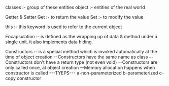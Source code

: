 classes :- group of these entities 
object :- entities of the real world 

Getter & Setter 
Get :- to return the value
Set :- to modify the value

this :- this keyword is used to refer to the current object

Encapsulation :- is defined as the wrapping up of data & method under a single unit. it also implements data hiding.

Constructors :- is a special method which is invoked automatically at the time of object creation
 --Constructors have the same name as class
--Constructors don't have a return type (not even void)
--Constructors are only called once, at object creation
--Memory allocation happens when constructor is called
        ---TYEPS---
a-non-parameterized
b-parameterized
c-copy constructor